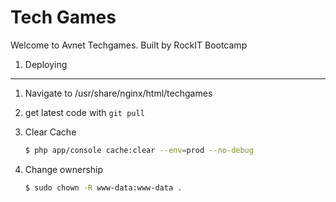 Tech Games
========================

Welcome to Avnet Techgames. Built by RockIT Bootcamp

1) Deploying
----------------------------------

1. Navigate to /usr/share/nginx/html/techgames
2. get latest code with `git pull`
3. Clear Cache

    ```bash
    $ php app/console cache:clear --env=prod --no-debug
    ```
4. Change ownership

    ```bash
    $ sudo chown -R www-data:www-data .
    ```
